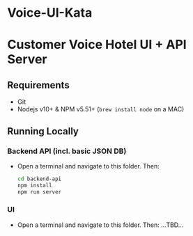 # Voice-UI-Kata

# Customer Voice Hotel UI + API Server

## Requirements

* Git
* Nodejs v10+ & NPM v5.51+ (`brew install node` on a MAC)

## Running Locally

### Backend API (incl. basic JSON DB)

- Open a terminal and navigate to this folder. Then:

    ```bash
    cd backend-api
    npm install
    npm run server
    ```

### UI

- Open a terminal and navigate to this folder. Then: ...TBD...
